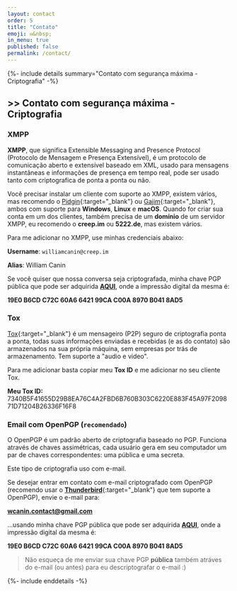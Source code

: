 ```yaml
---
layout: contact
order: 5
title: "Contato"
emoji: ✉️&nbsp;
in_menu: true
published: false
permalink: /contact/
---
```


{%- include details summary="Contato com segurança máxima - Criptografia" -%}

## >> Contato com segurança máxima - Criptografia

### XMPP

**XMPP**, que significa Extensible Messaging and Presence Protocol (Protocolo de Mensagem e Presença Extensível), é um protocolo de comunicação aberto e extensível baseado em XML, usado para mensagens instantâneas e informações de presença em tempo real, pode ser usado tanto com criptografica de ponta a ponta ou não.

Você precisar instalar um cliente com suporte ao XMPP, existem vários, mas recomendo o [Pidgin](https://www.pidgin.im/install/){:target="_blank"} ou [Gajim](https://gajim.org/download/){:target="_blank"}, ambos com suporte para **Windows**, **Linux** e **macOS**. Quando for criar sua conta em um dos clientes, também precisa de um **domínio** de um servidor XMPP, eu recomendo o **creep.im** ou **5222.de**, mas existem vários.

Para me adicionar no XMPP, use minhas credenciais abaixo:

**Username**: `williamcanin@creep.im`

**Alias**: William Canin

Se você quiser que nossa conversa seja criptografada, minha chave PGP pública que pode ser adquirida [**AQUI**](/docs/key/public.asc), onde a impressão digital da mesma é:

**19E0 B6CD C72C 60A6 6421 99CA C00A 8970 B041 8AD5**

### Tox

[Tox](https://tox.chat/){:target="_blank"} é um mensageiro (P2P) seguro de criptografia ponta a ponta, todas suas informações enviadas e recebidas (e as do contato) são armazenados na sua própria máquina, sem empresas por trás de armazenamento. Tem suporte a "audio e video".

Para me adicionar basta copiar meu **Tox ID** e me adicionar no seu cliente Tox.

**Meu Tox ID:** 7340B5F41655D29B8EA76C4A2FBD6B760B303C6220E883F45A97F209871D71204B26336F16F8


### Email com OpenPGP (`recomendado`)

O OpenPGP é um padrão aberto de criptografia baseado no PGP. Funciona através de chaves assimétricas, cada usuário gera em seu computador um par de chaves correspondentes: uma pública e uma secreta.

Este tipo de criptografia uso com e-mail.

Se desejar entrar em contato com e-mail criptografado com OpenPGP (recomendo usar o [**Thunderbird**](https://www.thunderbird.net/pt-BR/){:target="_blank"} que tem suporte a OpenPGP), envie o e-mail para:

**wcanin.contact@gmail.com**

...usando minha chave PGP pública que pode ser adquirida [**AQUI**](/docs/key/public.asc), onde a impressão digital da mesma é:

**19E0 B6CD C72C 60A6 6421 99CA C00A 8970 B041 8AD5**
<!-- https://keys.openpgp.org -->

> Não esqueça de me enviar sua chave PGP **pública** também atráves do e-mail (ou antes) para eu descriptografar o e-mail :)

{%- include enddetails -%}


